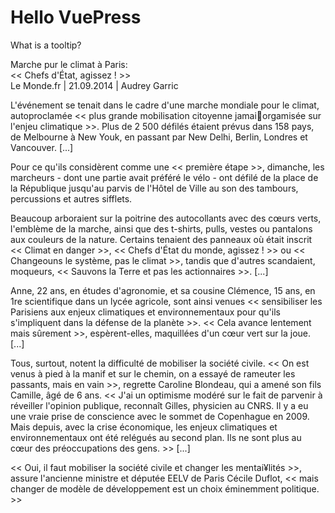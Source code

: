 # Hello VuePress

<!-- With Props -->
What is <VueCustomTooltip label="This is a tooltip" abbreviation >a tooltip</VueCustomTooltip>?

Marche pur le climat à Paris:  
<< Chefs d'État, agissez ! >>  
Le Monde.fr | 21.09.2014 | Audrey Garric  

L'événement se tenait dans le cadre d'une marche mondiale pour le climat, autoproclamée << plus grande mobilisation citoyenne jamaiorgamisée sur l'enjeu climatique >>. Plus de 2 500 défilés étaient prévus dans 158 pays, de Melbourne à New Youk, en passant par New Delhi, Berlin, Londres et Vancouver. [...]  

Pour ce qu'ils considèrent comme une << première étape >>, dimanche, les marcheurs - dont une partie avait préféré le vélo - ont défilé de la place de la République jusqu'au parvis de l'Hôtel de Ville au son des tambours, percussions et autres sifflets.  

Beaucoup arboraient sur la poitrine des autocollants avec des cœurs verts, l'emblème de la marche, ainsi que des t-shirts, pulls, vestes ou pantalons aux couleurs de la nature. Certains tenaient des panneaux où était inscrit << Climat en danger >>, << Chefs d'État du monde, agissez ! >> ou << Changeouns le système, pas le climat >>, tandis que d'autres scandaient, moqueurs, << Sauvons la Terre et pas les actionnaires >>. [...]  

Anne, 22 ans, en études d'agronomie, et sa cousine Clémence, 15 ans, en 1re scientifique dans un lycée agricole, sont ainsi venues << sensibiliser les Parisiens aux enjeux climatiques et environnementaux pour qu'ils s'impliquent dans la défense de la planète >>.  << Cela avance lentement mais sûrement >>, espèrent-elles, maquillées d'un cœur vert sur la joue. [...]  

Tous, surtout, notent la difficulté de mobiliser la société civile. << On est venus à pied à la manif et sur le chemin, on a essayé de rameuter les passants, mais en vain >>, regrette Caroline Blondeau, qui a amené son fils Camille, âgé de 6 ans. << J'ai un optimisme modéré sur le fait de parvenir à réveiller l'opinion publique, reconnaît Gilles, physicien au CNRS. Il y a eu une vraie prise de conscience avec le sommet de Copenhague en 2009. Mais depuis, avec la crise économique, les enjeux climatiques et environnementaux ont été relégués au second plan. Ils ne sont plus au cœur des préoccupations des gens. >> [...]  

<< Oui, il faut mobiliser la société civile et changer les mentai¥lités >>, assure l'ancienne ministre et députée EELV de Paris Cécile Duflot, << mais changer de modèle de développement est un choix éminemment politique. >>